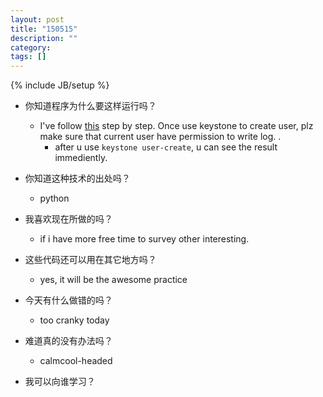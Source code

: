 ```yaml
---
layout: post
title: "150515"
description: ""
category: 
tags: []
---
```

{% include JB/setup %}

* 你知道程序为什么要这样运行吗？
  * I've follow [this](https://github.com/ChaimaGhribi/OpenStack-Icehouse-Installation/blob/3d9581f92919fedbd984105cb24be623a40c56ec/OpenStack-Icehouse-Installation.rst) step by step. Once use keystone to create user, plz make sure that current user have permission to write log.
  .
    * after u use `keystone user-create`, u can see the result immediently.

* 你知道这种技术的出处吗？
  * python

* 我喜欢现在所做的吗？
  * if i have more free time to survey other interesting.

* 这些代码还可以用在其它地方吗？
  * yes, it will be the awesome practice

* 今天有什么做错的吗？
  * too cranky today

* 难道真的没有办法吗？
  * calmcool-headed 

* 我可以向谁学习？
 
